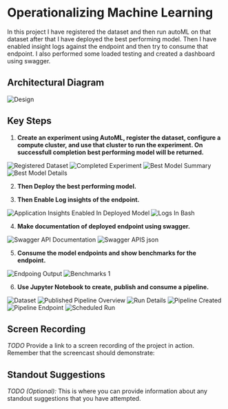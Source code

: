 

# Operationalizing Machine Learning

In this project I have registered the dataset and then run autoML on that dataset after that I have deployed the best performing model. Then I have enabled insight logs against the endpoint and then try to consume that endpoint. I also performed some loaded testing and created a dashboard using swagger. 

## Architectural Diagram
![Design](https://github.com/Sabyh/nd00333_AZMLND_C2/blob/master/check.svg)


## Key Steps
1. **Create an experiment using AutoML, register the dataset, configure a compute cluster, and use that cluster to run the experiment. On successfull completion best performing model will be returned.**

![Registered Dataset](https://github.com/Sabyh/nd00333_AZMLND_C2/blob/master/2.PNG)
![Completed Experiment](https://github.com/Sabyh/nd00333_AZMLND_C2/blob/master/3.PNG)
![Best Model Summary](https://github.com/Sabyh/nd00333_AZMLND_C2/blob/master/4.PNG)
![Best Model Details](https://github.com/Sabyh/nd00333_AZMLND_C2/blob/master/5.PNG)

2. **Then Deploy the best performing model.**

3. **Then Enable Log insights of the endpoint.**

![Application Insights Enabled In Deployed Model](https://github.com/Sabyh/nd00333_AZMLND_C2/blob/master/8.PNG)
![Logs In Bash](https://github.com/Sabyh/nd00333_AZMLND_C2/blob/master/7.PNG)

4. **Make documentation of deployed endpoint using swagger.**

![Swagger API Documentation](https://github.com/Sabyh/nd00333_AZMLND_C2/blob/master/9.PNG)
![Swagger APIS json](https://github.com/Sabyh/nd00333_AZMLND_C2/blob/master/10.PNG)

5. **Consume the model endpoints and show benchmarks for the endpoint.**

![Endpoing Output](https://github.com/Sabyh/nd00333_AZMLND_C2/blob/master/11.PNG)
![Benchmarks 1](https://github.com/Sabyh/nd00333_AZMLND_C2/blob/master/12.PNG)

6. **Use Jupyter Notebook to create, publish and consume a pipeline.**

![Dataset](https://github.com/Sabyh/nd00333_AZMLND_C2/blob/master/2.PNG)
![Published Pipeline Overview](https://github.com/Sabyh/nd00333_AZMLND_C2/blob/master/16.PNG)
![Run Details](https://github.com/Sabyh/nd00333_AZMLND_C2/blob/master/15.PNG)
![Pipeline Created](https://github.com/Sabyh/nd00333_AZMLND_C2/blob/master/20.PNG)
![Pipeline Endpoint](https://github.com/Sabyh/nd00333_AZMLND_C2/blob/master/19.PNG)
![Scheduled Run](https://github.com/Sabyh/nd00333_AZMLND_C2/blob/master/21.PNG)

## Screen Recording
*TODO* Provide a link to a screen recording of the project in action. Remember that the screencast should demonstrate:

## Standout Suggestions
*TODO (Optional):* This is where you can provide information about any standout suggestions that you have attempted.
